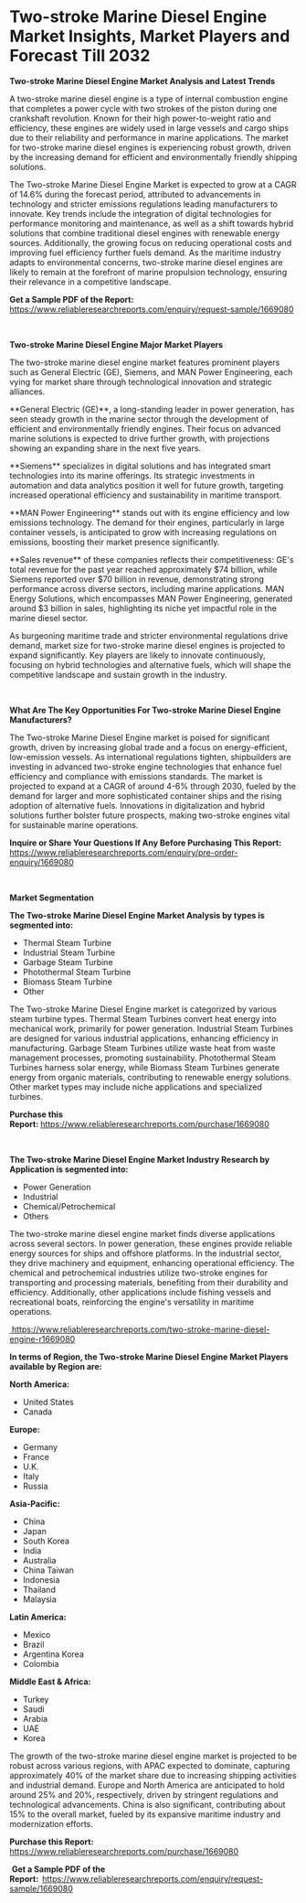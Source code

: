 <p><h1>Two-stroke Marine Diesel Engine Market Insights, Market Players and Forecast Till 2032</h1></p><p><strong>Two-stroke Marine Diesel Engine Market Analysis and Latest Trends</strong></p>
<p><p>A two-stroke marine diesel engine is a type of internal combustion engine that completes a power cycle with two strokes of the piston during one crankshaft revolution. Known for their high power-to-weight ratio and efficiency, these engines are widely used in large vessels and cargo ships due to their reliability and performance in marine applications. The market for two-stroke marine diesel engines is experiencing robust growth, driven by the increasing demand for efficient and environmentally friendly shipping solutions. </p><p>The Two-stroke Marine Diesel Engine Market is expected to grow at a CAGR of 14.6% during the forecast period, attributed to advancements in technology and stricter emissions regulations leading manufacturers to innovate. Key trends include the integration of digital technologies for performance monitoring and maintenance, as well as a shift towards hybrid solutions that combine traditional diesel engines with renewable energy sources. Additionally, the growing focus on reducing operational costs and improving fuel efficiency further fuels demand. As the maritime industry adapts to environmental concerns, two-stroke marine diesel engines are likely to remain at the forefront of marine propulsion technology, ensuring their relevance in a competitive landscape.</p></p>
<p><strong>Get a Sample PDF of the Report:&nbsp;</strong> <a href="https://www.reliableresearchreports.com/enquiry/request-sample/1669080?utm_campaign=3079&utm_medium=2&utm_source=Github&utm_content=ia&utm_term=12042025&utm_id=two-stroke-marine-diesel-engine">https://www.reliableresearchreports.com/enquiry/request-sample/1669080</a></p>
<p>&nbsp;</p>
<p><strong>Two-stroke Marine Diesel Engine Major Market Players</strong></p>
<p><p>The two-stroke marine diesel engine market features prominent players such as General Electric (GE), Siemens, and MAN Power Engineering, each vying for market share through technological innovation and strategic alliances. </p><p>**General Electric (GE)**, a long-standing leader in power generation, has seen steady growth in the marine sector through the development of efficient and environmentally friendly engines. Their focus on advanced marine solutions is expected to drive further growth, with projections showing an expanding share in the next five years.</p><p>**Siemens** specializes in digital solutions and has integrated smart technologies into its marine offerings. Its strategic investments in automation and data analytics position it well for future growth, targeting increased operational efficiency and sustainability in maritime transport.</p><p>**MAN Power Engineering** stands out with its engine efficiency and low emissions technology. The demand for their engines, particularly in large container vessels, is anticipated to grow with increasing regulations on emissions, boosting their market presence significantly.</p><p>**Sales revenue** of these companies reflects their competitiveness: GE's total revenue for the past year reached approximately $74 billion, while Siemens reported over $70 billion in revenue, demonstrating strong performance across diverse sectors, including marine applications. MAN Energy Solutions, which encompasses MAN Power Engineering, generated around $3 billion in sales, highlighting its niche yet impactful role in the marine diesel sector.</p><p>As burgeoning maritime trade and stricter environmental regulations drive demand, market size for two-stroke marine diesel engines is projected to expand significantly. Key players are likely to innovate continuously, focusing on hybrid technologies and alternative fuels, which will shape the competitive landscape and sustain growth in the industry.</p></p>
<p>&nbsp;</p>
<p><strong>What Are The Key Opportunities For Two-stroke Marine Diesel Engine Manufacturers?</strong></p>
<p><p>The Two-stroke Marine Diesel Engine market is poised for significant growth, driven by increasing global trade and a focus on energy-efficient, low-emission vessels. As international regulations tighten, shipbuilders are investing in advanced two-stroke engine technologies that enhance fuel efficiency and compliance with emissions standards. The market is projected to expand at a CAGR of around 4-6% through 2030, fueled by the demand for larger and more sophisticated container ships and the rising adoption of alternative fuels. Innovations in digitalization and hybrid solutions further bolster future prospects, making two-stroke engines vital for sustainable marine operations.</p></p>
<p><strong>Inquire or Share Your Questions If Any Before Purchasing This Report:</strong> <a href="https://www.reliableresearchreports.com/enquiry/pre-order-enquiry/1669080?utm_campaign=3079&utm_medium=2&utm_source=Github&utm_content=ia&utm_term=12042025&utm_id=two-stroke-marine-diesel-engine">https://www.reliableresearchreports.com/enquiry/pre-order-enquiry/1669080</a></p>
<p>&nbsp;</p>
<p><strong>Market Segmentation</strong></p>
<p><strong>The Two-stroke Marine Diesel Engine Market Analysis by types is segmented into:</strong></p>
<p><ul><li>Thermal Steam Turbine</li><li>Industrial Steam Turbine</li><li>Garbage Steam Turbine</li><li>Photothermal Steam Turbine</li><li>Biomass Steam Turbine</li><li>Other</li></ul></p>
<p><p>The Two-stroke Marine Diesel Engine market is categorized by various steam turbine types. Thermal Steam Turbines convert heat energy into mechanical work, primarily for power generation. Industrial Steam Turbines are designed for various industrial applications, enhancing efficiency in manufacturing. Garbage Steam Turbines utilize waste heat from waste management processes, promoting sustainability. Photothermal Steam Turbines harness solar energy, while Biomass Steam Turbines generate energy from organic materials, contributing to renewable energy solutions. Other market types may include niche applications and specialized turbines.</p></p>
<p><strong>Purchase this Report:&nbsp;</strong><a href="https://www.reliableresearchreports.com/purchase/1669080?utm_campaign=3079&utm_medium=2&utm_source=Github&utm_content=ia&utm_term=12042025&utm_id=two-stroke-marine-diesel-engine">https://www.reliableresearchreports.com/purchase/1669080</a></p>
<p>&nbsp;</p>
<p><strong>The Two-stroke Marine Diesel Engine Market Industry Research by Application is segmented into:</strong></p>
<p><ul><li>Power Generation</li><li>Industrial</li><li>Chemical/Petrochemical</li><li>Others</li></ul></p>
<p><p>The two-stroke marine diesel engine market finds diverse applications across several sectors. In power generation, these engines provide reliable energy sources for ships and offshore platforms. In the industrial sector, they drive machinery and equipment, enhancing operational efficiency. The chemical and petrochemical industries utilize two-stroke engines for transporting and processing materials, benefiting from their durability and efficiency. Additionally, other applications include fishing vessels and recreational boats, reinforcing the engine's versatility in maritime operations.</p></p>
<p><a href="https://www.reliableresearchreports.com/two-stroke-marine-diesel-engine-r1669080?utm_campaign=3079&utm_medium=2&utm_source=Github&utm_content=ia&utm_term=12042025&utm_id=two-stroke-marine-diesel-engine">&nbsp;https://www.reliableresearchreports.com/two-stroke-marine-diesel-engine-r1669080</a></p>
<p><strong>In terms of Region, the Two-stroke Marine Diesel Engine Market Players available by Region are:</strong></p>
<p>
    <p> <strong> North America: </strong>
        <ul>
            <li>United States</li>
            <li>Canada</li>
        </ul>
        </p> 
    <p> <strong> Europe: </strong>
        <ul>
            <li>Germany</li>
            <li>France</li>
            <li>U.K.</li>
            <li>Italy</li>
            <li>Russia</li>
        </ul>
        </p> 
    <p> <strong> Asia-Pacific: </strong>
        <ul>
            <li>China</li>
            <li>Japan</li>
            <li>South Korea</li>
            <li>India</li>
            <li>Australia</li>
            <li>China Taiwan</li>
            <li>Indonesia</li>
            <li>Thailand</li>
            <li>Malaysia</li>
        </ul>
        </p> 
    <p> <strong> Latin America: </strong>
        <ul>
            <li>Mexico</li>
            <li>Brazil</li>
            <li>Argentina Korea</li>
            <li>Colombia</li>
        </ul>
        </p> 
    <p> <strong> Middle East & Africa: </strong>
        <ul>
            <li>Turkey</li>
            <li>Saudi</li>
            <li>Arabia</li>
            <li>UAE</li>
            <li>Korea</li>
        </ul>
    </p>
    </p>
<p><p>The growth of the two-stroke marine diesel engine market is projected to be robust across various regions, with APAC expected to dominate, capturing approximately 40% of the market share due to increasing shipping activities and industrial demand. Europe and North America are anticipated to hold around 25% and 20%, respectively, driven by stringent regulations and technological advancements. China is also significant, contributing about 15% to the overall market, fueled by its expansive maritime industry and modernization efforts.</p></p>
<p><strong>Purchase this Report: </strong><a href="https://www.reliableresearchreports.com/purchase/1669080?utm_campaign=3079&utm_medium=2&utm_source=Github&utm_content=ia&utm_term=12042025&utm_id=two-stroke-marine-diesel-engine">https://www.reliableresearchreports.com/purchase/1669080</a></p>
<p>&nbsp;<strong>Get a Sample PDF of the Report:&nbsp;&nbsp;</strong><a href="https://www.reliableresearchreports.com/enquiry/request-sample/1669080?utm_campaign=3079&utm_medium=2&utm_source=Github&utm_content=ia&utm_term=12042025&utm_id=two-stroke-marine-diesel-engine">https://www.reliableresearchreports.com/enquiry/request-sample/1669080</a></p>
<p><strong></strong></p>
<p><p></p><p></p><p></p></p>